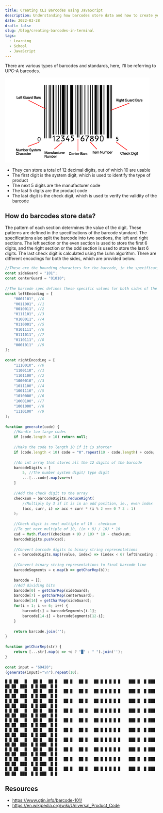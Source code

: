 ```yaml
---
title: Creating CLI Barcodes using JavaScript
description: Understanding how barcodes store data and how to create your own
date: 2022-03-28
draft: false
slug: /blog/creating-barcodes-in-terminal
tags:
  - Learning
  - School
  - JavaScript
---
```


There are various types of barcodes and standards, here, I'll be referring to UPC-A barcodes.

![UPCdiagram](./UPCdiag.png)

- They can store a total of 12 decimal digits, out of which 10 are usable
- The first digit is the system digit, which is used to identify the type of product
- The next 5 digits are the manufacturer code
- The last 5 digits are the product code
- The last digit is the check digit, which is used to verify the validity of the barcode

## How do barcodes store data?

The pattern of each section determines the value of the digit.
These patterns are defined in the specifications of the barcode standard.
The specifications also split the barcode into two sections, the left and right sections.
The left section or the even section is used to store the first 6 digits, and the right section or the odd section is used to store the last 6 digits.
The last check digit is calculated using the Luhn algorithm.
There are different encodings for both the sides, which are provided below.

```js:title=barcode.js
//These are the bounding characters for the barcode, in the specifications
const sideGuard = "101";
const centerGuard = "01010";

//The barcode spec defines these specific values for both sides of the barcode
const leftEncoding = [
    "0001101", //0
    "0011001", //1
    "0010011", //2
    "0111101", //3
    "0100011", //4
    "0110001", //5
    "0101111", //6
    "0111011", //7
    "0110111", //8
    "0001011"  //9
];

const rightEncoding = [
    "1110010", //0
    "1100110", //1
    "1101100", //2
    "1000010", //3
    "1011100", //4
    "1001110", //5
    "1010000", //6
    "1000100", //7
    "1001000", //8
    "1110100"  //9
];

function generate(code) {
    //Handle too large codes
    if (code.length > 10) return null;

    //Make the code to length 10 if it is shorter
    if (code.length < 10) code = "0".repeat(10 - code.length) + code;

    //An int array that stores all the 12 digits of the barcode
    barcodeDigits = [
        5, //The number system digit/ type digit
        ...[...code].map(v=>+v)
    ]

    //Add the check digit to the array
    checksum = barcodeDigits.reduceRight(
        //Multiply by 3 if it is in an odd position, ie., even index
        (acc, curr, i) => acc + curr * (i % 2 === 0 ? 3 : 1)
    );

    //Check digit is next multiple of 10 - checksum
    //To get next multiple of 10, ((n + 9) / 10) * 10
    csd = Math.floor((checksum + 9) / 10) * 10 - checksum;
    barcodeDigits.push(csd);

    //Convert barcode digits to binary string representations
    c = barcodeDigits.map((value, index) => (index < 6? leftEncoding : rightEncoding)[value])

    //Convert binary string representations to final barcode line
    barcodeSegments = c.map(b => getCharRep(b));

    barcode = [];
    //Add dividing bits
    barcode[0] = getCharRep(sideGuard);
    barcode[7] = getCharRep(centerGuard);
    barcode[14] = getCharRep(sideGuard);
    for(i = 1; i <= 6; i++) {
        barcode[i] = barcodeSegments[i-1];
        barcode[14-i] = barcodeSegments[12-i];
    }

    return barcode.join('');
}

function getCharRep(str) {
    return [...str].map(c => +c ? "█" : " ").join('');
}

const input = "69420";
(generate(input)+"\n").repeat(10);
```

```txt:title=output
█ █ ██   █   ██ █   ██ █   ██ █   ██ █   ██ █ █ █ █ █    ███ █  █ ███  ██ ██  ███  █ █ ███  █ █
█ █ ██   █   ██ █   ██ █   ██ █   ██ █   ██ █ █ █ █ █    ███ █  █ ███  ██ ██  ███  █ █ ███  █ █
█ █ ██   █   ██ █   ██ █   ██ █   ██ █   ██ █ █ █ █ █    ███ █  █ ███  ██ ██  ███  █ █ ███  █ █
█ █ ██   █   ██ █   ██ █   ██ █   ██ █   ██ █ █ █ █ █    ███ █  █ ███  ██ ██  ███  █ █ ███  █ █
█ █ ██   █   ██ █   ██ █   ██ █   ██ █   ██ █ █ █ █ █    ███ █  █ ███  ██ ██  ███  █ █ ███  █ █
█ █ ██   █   ██ █   ██ █   ██ █   ██ █   ██ █ █ █ █ █    ███ █  █ ███  ██ ██  ███  █ █ ███  █ █
█ █ ██   █   ██ █   ██ █   ██ █   ██ █   ██ █ █ █ █ █    ███ █  █ ███  ██ ██  ███  █ █ ███  █ █
█ █ ██   █   ██ █   ██ █   ██ █   ██ █   ██ █ █ █ █ █    ███ █  █ ███  ██ ██  ███  █ █ ███  █ █
█ █ ██   █   ██ █   ██ █   ██ █   ██ █   ██ █ █ █ █ █    ███ █  █ ███  ██ ██  ███  █ █ ███  █ █
█ █ ██   █   ██ █   ██ █   ██ █   ██ █   ██ █ █ █ █ █    ███ █  █ ███  ██ ██  ███  █ █ ███  █ █
```

## Resources

- <https://www.gtin.info/barcode-101/>
- <https://en.wikipedia.org/wiki/Universal_Product_Code>
